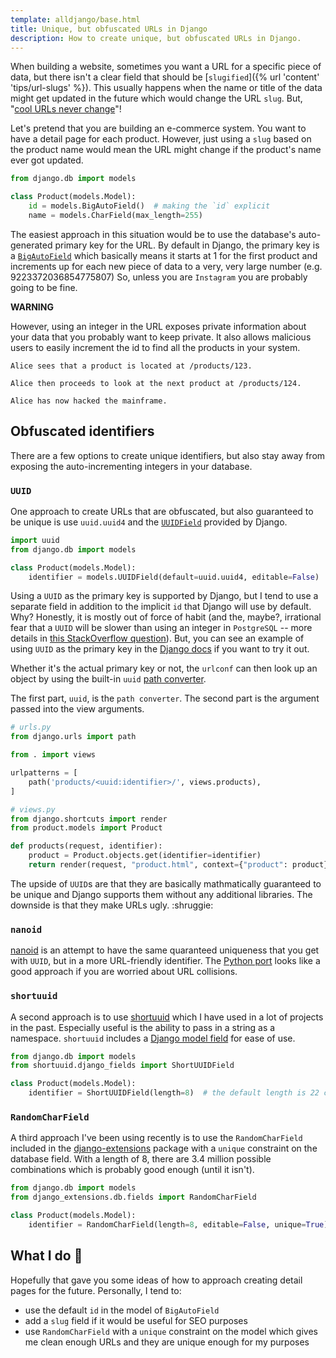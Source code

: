 ```yaml
---
template: alldjango/base.html
title: Unique, but obfuscated URLs in Django
description: How to create unique, but obfuscated URLs in Django.
---
```


When building a website, sometimes you want a URL for a specific piece of data, but there isn't a clear field that should be [`slugified`]({% url 'content' 'tips/url-slugs' %}). This usually happens when the name or title of the data might get updated in the future which would change the URL `slug`. But, "[cool URLs never change](https://www.w3.org/Provider/Style/URI)"!

Let's pretend that you are building an e-commerce system. You want to have a detail page for each product. However, just using a `slug` based on the product name would mean the URL might change if the product's name ever got updated.

```python
from django.db import models

class Product(models.Model):
    id = models.BigAutoField()  # making the `id` explicit
    name = models.CharField(max_length=255)
```

The easiest approach in this situation would be to use the database's auto-generated primary key for the URL. By default in Django, the primary key is a [`BigAutoField`](https://docs.djangoproject.com/en/stable/ref/models/fields/#bigautofield) which basically means it starts at 1 for the first product and increments up for each new piece of data to a very, very large number (e.g. 9223372036854775807) So, unless you are `Instagram` you are probably going to be fine.

**WARNING**

However, using an integer in the URL exposes private information about your data that you probably want to keep private. It also allows malicious users to easily increment the id to find all the products in your system.

```
Alice sees that a product is located at /products/123.

Alice then proceeds to look at the next product at /products/124.

Alice has now hacked the mainframe.
```

## Obfuscated identifiers

There are a few options to create unique identifiers, but also stay away from exposing the auto-incrementing integers in your database.

### `UUID`

One approach to create URLs that are obfuscated, but also guaranteed to be unique is use `uuid.uuid4` and the [`UUIDField`](https://docs.djangoproject.com/en/stable/ref/models/fields/#uuidfield) provided by Django.

```python
import uuid
from django.db import models

class Product(models.Model):
    identifier = models.UUIDField(default=uuid.uuid4, editable=False)
```

Using a `UUID` as the primary key is supported by Django, but I tend to use a separate field in addition to the implicit `id` that Django will use by default. Why? Honestly, it is mostly out of force of habit (and the, maybe?, irrational fear that a `UUID` will be slower than using an integer in `PostgreSQL` -- more details in [this StackOverflow question](https://stackoverflow.com/questions/34230208/uuid-primary-key-in-postgres-what-insert-performance-impact)). But, you can see an example of using `UUID` as the primary key in the [Django docs](https://docs.djangoproject.com/en/stable/ref/models/fields/#uuidfield) if you want to try it out.

Whether it's the actual primary key or not, the `urlconf` can then look up an object by using the built-in `uuid` [path converter](https://docs.djangoproject.com/en/stable/topics/http/urls/#path-converters).

The first part, `uuid`, is the `path converter`. The second part is the argument passed into the view arguments.

```python
# urls.py
from django.urls import path

from . import views

urlpatterns = [
    path('products/<uuid:identifier>/', views.products),
]
```

```python
# views.py
from django.shortcuts import render
from product.models import Product

def products(request, identifier):
    product = Product.objects.get(identifier=identifier)
    return render(request, "product.html", context={"product": product})
```

The upside of `UUID`s are that they are basically mathmatically guaranteed to be unique and Django supports them without any additional libraries. The downside is that they make URLs ugly. :shruggie:

### `nanoid`

[nanoid](https://github.com/ai/nanoid) is an attempt to have the same quaranteed uniqueness that you get with `UUID`, but in a more URL-friendly identifier. The [Python port](https://github.com/puyuan/py-nanoid) looks like a good approach if you are worried about URL collisions.

### `shortuuid`

A second approach is to use [shortuuid](https://github.com/skorokithakis/shortuuid) which I have used in a lot of projects in the past. Especially useful is the ability to pass in a string as a namespace. `shortuuid` includes a [Django model field](https://github.com/skorokithakis/shortuuid#django-field) for ease of use.

```python
from django.db import models
from shortuuid.django_fields import ShortUUIDField

class Product(models.Model):
    identifier = ShortUUIDField(length=8)  # the default length is 22 characters
```

### `RandomCharField`

A third approach I've been using recently is to use the `RandomCharField` included in the [django-extensions](https://django-extensions.readthedocs.io/en/latest/field_extensions.html) package with a `unique` constraint on the database field. With a length of 8, there are 3.4 million possible combinations which is probably good enough (until it isn't).

```python
from django.db import models
from django_extensions.db.fields import RandomCharField

class Product(models.Model):
    identifier = RandomCharField(length=8, editable=False, unique=True)
```

## What I do 🌟

Hopefully that gave you some ideas of how to approach creating detail pages for the future. Personally, I tend to:

- use the default `id` in the model of `BigAutoField`
- add a `slug` field if it would be useful for SEO purposes
- use `RandomCharField` with a `unique` constraint on the model which gives me clean enough URLs and they are unique enough for my purposes
